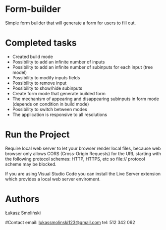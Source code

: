 # Form-builder
 Simple form builder that will generate a form for users to fill out.
 
 # Completed tasks
 * Created build mode
 * Possibility to add an infinite number of inputs
 * Possibility to add an infinite number of subinputs for each input (tree model)
 * Possibility to modify inputs fields
 * Possibility to remove input
 * Possibility to show/hide subinputs
 * Create form mode that generate builded form
 * The mechanism of appearing and disappearing subinputs in form mode (depends on condition in build mode)
 * Possibility to switch between modes
 * The application is responsive to all resolutions
 
 # Run the Project
 
 Require local web server to let your browser render local files, because web browser only allows CORS (Cross-Origin Requests) for the URL starting with the following  protocol schemes: HTTP, HTTPS, etc so file:// protocol scheme may be blocked.

 If you are using Visual Studio Code you can install the Live Server extension which provides a local web server enviroment.
 
 # Authors
 Łukasz Smoliński
 
 #Contact
 email: lukassmolinski123@gmail.com
 tel: 512 342 062
 
